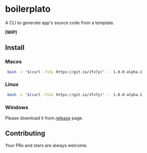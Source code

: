 # boilerplato

A CLI to generate app's source code from a template.

**[WIP]**

## Install

### Macos

```sh
 bash -c "$(curl -fsSL https://git.io/Jfv7y)" -- 1.0.0-alpha.1
```

### Linux

```sh
 bash -c "$(curl -fsSL https://git.io/Jfv7y)" -- 1.0.0-alpha.1
```

### Windows

Please download it from [release](https://github.com/boilerplato/boilerplato/releases) page.


## Contributing

Your PRs and stars are always welcome.